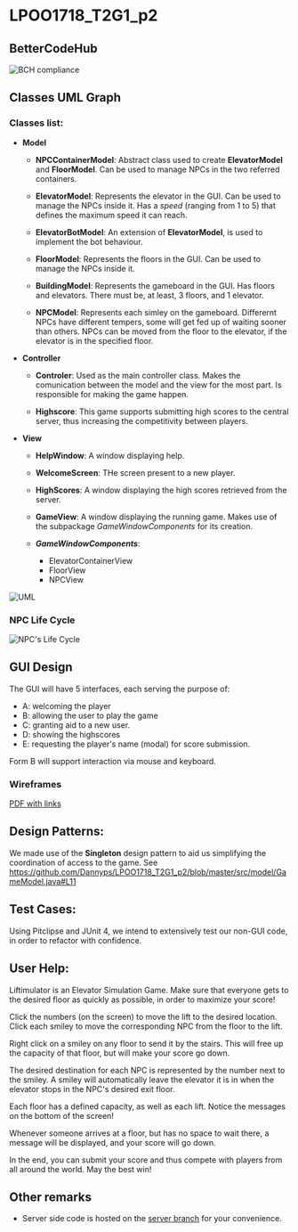 # LPOO1718_T2G1_p2

## BetterCodeHub

![BCH compliance](https://bettercodehub.com/edge/badge/Dannyps/LPOO1718_T2G1_p2?branch=master&token=e6dd13487a4bdc7bdf114bce3debcb8274b9c740)

## Classes UML Graph

### Classes list: 
- __Model__

    - __NPCContainerModel__:
    Abstract class used to create __ElevatorModel__ and __FloorModel__. Can be used to manage NPCs in the two referred containers. 
 
    - __ElevatorModel__:
    Represents the elevator in the GUI. Can be used to manage the NPCs inside it. Has a _speed_ (ranging from 1 to 5) that defines the maximum speed it can reach.

    - __ElevatorBotModel__:
    An extension of __ElevatorModel__, is used to implement the bot behaviour.
 
    - __FloorModel__:
    Represents the floors in the GUI. Can be used to manage the NPCs inside it.
    
    - __BuildingModel__:
    Represents the gameboard in the GUI. Has floors and elevators. There must be, at least, 3 floors, and 1 elevator.

    - __NPCModel__:
    Represents each simley on the gameboard. Differernt NPCs have different tempers, some will get fed up of waiting sooner than others. NPCs can be moved from the floor to the elevator, if the elevator is in the specified floor.

- __Controller__

     - __Controler__:
     Used as the main controller class. Makes the comunication between the model and the view for the most part. Is responsible for making the game happen.

     - __Highscore__:
     This game supports submitting high scores to the central server, thus increasing the competitivity between players.

 - __View__

     - __HelpWindow__:
     A window displaying help.

     - __WelcomeScreen__:
     THe screen present to a new player.

     - __HighScores__:
     A window displaying the high scores retrieved from the server.

     - __GameView__:
     A window displaying the running game. Makes use of the subpackage _GameWindowComponents_ for its creation.

     - ___GameWindowComponents___:
        - ElevatorContainerView
        - FloorView
        - NPCView

![UML](/../assets/lpoo_t2g1_uml.png?raw=true)

### NPC Life Cycle

![NPC's Life Cycle](/../assets/npcLC.png?raw=true)

## GUI Design

The GUI will have 5 interfaces, each serving the purpose of: 
 - A: welcoming the player
 - B: allowing the user to play the game
 - C: granting aid to a new user.
 - D: showing the highscores
 - E: requesting the player's name (modal) for score submission.
 
 Form B will support interaction via mouse and keyboard.
 
### Wireframes
[PDF with links](/../assets/wireframes.pdf?raw=true)


## Design Patterns:

We made use of the **Singleton** design pattern to aid us simplifying the coordination of access to the game. See https://github.com/Dannyps/LPOO1718_T2G1_p2/blob/master/src/model/GameModel.java#L11


## Test Cases:

Using Pitclipse and JUnit 4, we intend to extensively test our non-GUI code, in order to refactor with confidence.

## User Help:

Liftimulator is an Elevator Simulation Game. Make sure that everyone gets to the desired floor as quickly as possible, in order to maximize your score!

Click the numbers (on the screen) to move the lift to the desired location. Click each smiley to move the corresponding NPC from the floor to the lift. 

Right click on a smiley on any floor to send it by the stairs. This will free up the capacity of that floor, but will make your score go down.

The desired destination for each NPC is represented by the number next to the smiley. A smiley will automatically leave the elevator it is in when the elevator stops in the NPC's desired exit floor.

Each floor has a defined capacity, as well as each lift. Notice the messages on the bottom of the screen!

Whenever someone arrives at a floor, but has no space to wait there, a message will be displayed, and your score will go down.

In the end, you can submit your score and thus compete with players from all around the world. May the best win!

## Other remarks

- Server side code is hosted on the [server branch](/../../tree/server) for your convenience.

